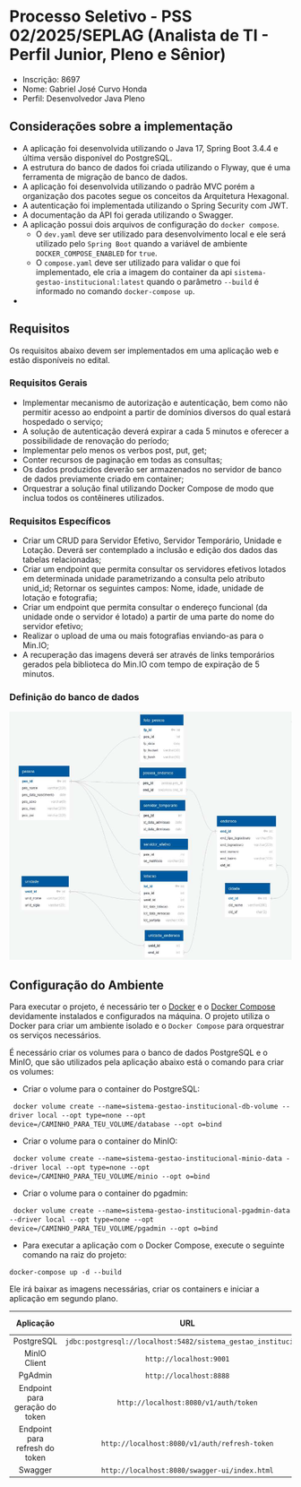 # Processo Seletivo - PSS 02/2025/SEPLAG (Analista de TI - Perfil Junior, Pleno e Sênior)

* Inscrição: 8697
* Nome: Gabriel José Curvo Honda
* Perfil: Desenvolvedor Java Pleno

## Considerações sobre a implementação

* A aplicação foi desenvolvida utilizando o Java 17, Spring Boot 3.4.4 e última versão disponível do PostgreSQL.
* A estrutura do banco de dados foi criada utilizando o Flyway, que é uma ferramenta de migração de banco de dados.
* A aplicação foi desenvolvida utilizando o padrão MVC porém a organização dos pacotes segue os conceitos da Arquitetura Hexagonal.
* A autenticação foi implementada utilizando o Spring Security com JWT.
* A documentação da API foi gerada utilizando o Swagger.
* A aplicação possui dois arquivos de configuração do `docker compose`.
  * O `dev.yaml` deve ser utilizado para desenvolvimento local e ele será utilizado pelo `Spring Boot` quando a variável de ambiente `DOCKER_COMPOSE_ENABLED` for `true`.
  * O `compose.yaml` deve ser utilizado para validar o que foi implementado, ele cria a imagem do container da api 
    `sistema-gestao-institucional:latest` quando o parâmetro `--build` é informado no comando `docker-compose up`.
* 

## Requisitos

Os requisitos abaixo devem ser implementados em uma aplicação web e estão disponíveis no edital.

### Requisitos Gerais

* Implementar mecanismo de autorização e autenticação, bem como não
  permitir acesso ao endpoint a partir de domínios diversos do qual estará
  hospedado o serviço;
* A solução de autenticação deverá expirar a cada 5 minutos e oferecer a
  possibilidade de renovação do período;
* Implementar pelo menos os verbos post, put, get;
* Conter recursos de paginação em todas as consultas;
* Os dados produzidos deverão ser armazenados no servidor de banco
  de dados previamente criado em container;
* Orquestrar a solução final utilizando Docker Compose de modo que
  inclua todos os contêineres utilizados.

### Requisitos Específicos

* Criar um CRUD para Servidor Efetivo, Servidor Temporário, Unidade e
  Lotação. Deverá ser contemplado a inclusão e edição dos dados das
  tabelas relacionadas;
* Criar um endpoint que permita consultar os servidores efetivos lotados
  em determinada unidade parametrizando a consulta pelo atributo unid_id;
  Retornar os seguintes campos: Nome, idade, unidade de lotação e fotografia;
* Criar um endpoint que permita consultar o endereço funcional (da unidade
  onde o servidor é lotado) a partir de uma parte do nome do servidor efetivo;
* Realizar o upload de uma ou mais fotografias enviando-as para o Min.IO;
* A recuperação das imagens deverá ser através de links temporários gerados pela biblioteca do Min.IO com tempo de expiração de 5 minutos.

### Definição do banco de dados

![Diagrama do banco de dados](.github/diagrama-db.png)

## Configuração do Ambiente

Para executar o projeto, é necessário ter o [Docker](https://docs.docker.com/engine/install/) e
o [Docker Compose](https://docs.docker.com/compose/install/) devidamente instalados e configurados na
máquina.
O projeto utiliza o Docker para criar um ambiente isolado e o `Docker Compose` para orquestrar os serviços necessários.

É necessário criar os volumes para o banco de dados PostgreSQL e o MinIO, que são utilizados pela aplicação abaixo está o comando para criar os
volumes:

* Criar o volume para o container do PostgreSQL:

```docker
 docker volume create --name=sistema-gestao-institucional-db-volume --driver local --opt type=none --opt device=/CAMINHO_PARA_TEU_VOLUME/database --opt o=bind
```

* Criar o volume para o container do MinIO:

```docker
 docker volume create --name=sistema-gestao-institucional-minio-data --driver local --opt type=none --opt device=/CAMINHO_PARA_TEU_VOLUME/minio --opt o=bind
```

* Criar o volume para o container do pgadmin:

```docker
 docker volume create --name=sistema-gestao-institucional-pgadmin-data --driver local --opt type=none --opt device=/CAMINHO_PARA_TEU_VOLUME/pgadmin --opt o=bind
```

* Para executar a aplicação com o Docker Compose, execute o seguinte comando na raiz do projeto:

```docker
docker-compose up -d --build
```

Ele irá baixar as imagens necessárias, criar os containers e iniciar a aplicação em segundo plano.

|           Aplicação            |                               URL                               | Porta Externa |              Usuário              |           Senha           |
|:------------------------------:|:---------------------------------------------------------------:|:-------------:|:---------------------------------:|:-------------------------:|
|           PostgreSQL           | `jdbc:postgresql://localhost:5482/sistema_gestao_institucional` |     5482      | user_sistema_gestao_institucional |         12345678          |
|          MinIO Client          |                     `http://localhost:9001`                     |     9001      |      minioadmin (accessKey)       | minioadmin123 (secretKey) |
|            PgAdmin             |                     `http://localhost:8888`                     |     8888      |    administrador@admin.com.br     |         12345678          |
| Endpoint para geração do token |              `http://localhost:8080/v1/auth/token`              |     8080      |    administrador@admin.com.br     |         12345678          |
| Endpoint para refresh do token |          `http://localhost:8080/v1/auth/refresh-token`          |     8080      |                 -                 |             -             |
|            Swagger             |          `http://localhost:8080/swagger-ui/index.html`          |     8080      |                 -                 |             -             |

